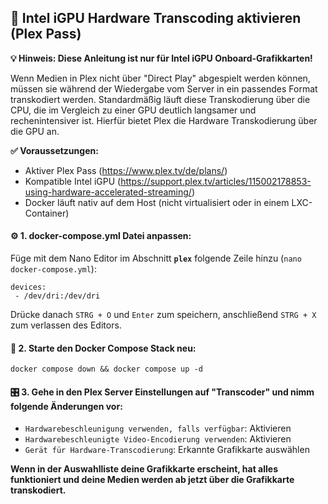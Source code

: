 ## 🧠 Intel iGPU Hardware Transcoding aktivieren (Plex Pass)
**💡 Hinweis: Diese Anleitung ist nur für Intel iGPU Onboard-Grafikkarten!**

Wenn Medien in Plex nicht über "Direct Play" abgespielt werden können, müssen sie während der Wiedergabe vom Server in ein passendes Format transkodiert werden. Standardmäßig läuft diese Transkodierung über die CPU, die im Vergleich zu einer GPU deutlich langsamer und rechenintensiver ist. Hierfür bietet Plex die Hardware Transkodierung über die GPU an.

**✅ Voraussetzungen:**
 - Aktiver Plex Pass (https://www.plex.tv/de/plans/)
 - Kompatible Intel iGPU (https://support.plex.tv/articles/115002178853-using-hardware-accelerated-streaming/)
 - Docker läuft nativ auf dem Host (nicht virtualisiert oder in einem LXC-Container)

#### ⚙️ 1. docker-compose.yml Datei anpassen:
Füge mit dem Nano Editor im Abschnitt **`plex`** folgende Zeile hinzu (`nano docker-compose.yml`):

    devices:
     - /dev/dri:/dev/dri

Drücke danach `STRG + O` und `Enter` zum speichern, anschließend `STRG + X` zum verlassen des Editors.
#### 🔄 2. Starte den Docker Compose Stack neu:

    docker compose down && docker compose up -d

#### 🎛️ 3. Gehe in den Plex Server Einstellungen auf "Transcoder" und nimm folgende Änderungen vor:
- `Hardwarebeschleunigung verwenden, falls verfügbar`: Aktivieren
- `Hardwarebeschleunigte Video-Encodierung verwenden`: Aktivieren
- `Gerät für Hardware-Transcodierung`: Erkannte Grafikkarte auswählen

**Wenn in der Auswahlliste deine Grafikkarte erscheint, hat alles funktioniert und deine Medien werden ab jetzt über die Grafikkarte transkodiert.**
